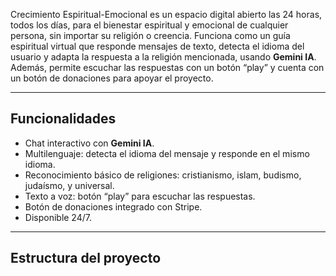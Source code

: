 Crecimiento Espiritual-Emocional es un espacio digital abierto las 24 horas, todos los días, para el bienestar espiritual y emocional de cualquier persona, sin importar su religión o creencia. Funciona como un guía espiritual virtual que responde mensajes de texto, detecta el idioma del usuario y adapta la respuesta a la religión mencionada, usando **Gemini IA**. Además, permite escuchar las respuestas con un botón “play” y cuenta con un botón de donaciones para apoyar el proyecto.

---

## Funcionalidades

- Chat interactivo con **Gemini IA**.
- Multilenguaje: detecta el idioma del mensaje y responde en el mismo idioma.
- Reconocimiento básico de religiones: cristianismo, islam, budismo, judaísmo, y universal.
- Texto a voz: botón “play” para escuchar las respuestas.
- Botón de donaciones integrado con Stripe.
- Disponible 24/7.

---

## Estructura del proyecto

